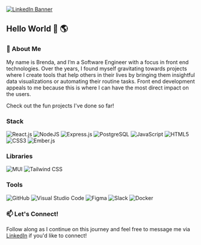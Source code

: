 [![LinkedIn Banner](https://github.com/brendatrieu/brendatrieu/assets/121825299/d8631644-fba9-4898-b2c2-2007282367f7)](https://www.linkedin.com/in/brenda-trieu/)

## Hello World 👋 🌎


### 💬 About Me

My name is Brenda, and I’m a Software Engineer with a focus in front end technologies. Over the years, I found myself gravitating towards projects where I create tools that help others in their lives by bringing them insightful data visualizations or automating their routine tasks. Front end development appeals to me because this is where I can have the most direct impact on the users. 

Check out the fun projects I've done so far!

### Stack
![React.js](https://img.shields.io/badge/react.js-%2320232a.svg?style=for-the-badge&logo=react&logoColor=%2361DAFB) ![NodeJS](https://img.shields.io/badge/node.js-6DA55F?style=for-the-badge&logo=node.js&logoColor=white)
![Express.js](https://img.shields.io/badge/express.js-%23404d59.svg?style=for-the-badge&logo=express&logoColor=%2361DAFB)
![PostgreSQL](https://img.shields.io/badge/postgresql-%23316192.svg?style=for-the-badge&logo=postgresql&logoColor=white)
![JavaScript](https://img.shields.io/badge/javascript-%23323330.svg?style=for-the-badge&logo=javascript&logoColor=%23F7DF1E)
![HTML5](https://img.shields.io/badge/html5-%23E34F26.svg?style=for-the-badge&logo=html5&logoColor=white)
![CSS3](https://img.shields.io/badge/css3-%231572B6.svg?style=for-the-badge&logo=css3&logoColor=white) 
![Ember.js](https://img.shields.io/badge/ember.js-%23316192.svg?style=for-the-badge&logo=ember.js&logoColor=white&color=E04E3A)


### Libraries
![MUI](https://img.shields.io/badge/Mui-%23316192.svg?style=for-the-badge&logo=mui&logoColor=0B7FFF&color=071A2F)
![Tailwind CSS](https://img.shields.io/badge/tailwind_css-%23316192.svg?style=for-the-badge&logo=tailwindcss&logoColor=0B7FFF&color=071A2F)

### Tools
![GitHub](https://img.shields.io/badge/github-%23121011.svg?style=for-the-badge&logo=github&logoColor=white)
![Visual Studio Code](https://img.shields.io/badge/Visual%20Studio%20Code-0078d7.svg?style=for-the-badge&logo=visual-studio-code&logoColor=white)
![Figma](https://img.shields.io/badge/figma-%23F24E1E.svg?style=for-the-badge&logo=figma&logoColor=white)
![Slack](https://img.shields.io/badge/Slack-4A154B?style=for-the-badge&logo=slack&logoColor=white)
![Docker](https://img.shields.io/badge/docker-%230db7ed.svg?style=for-the-badge&logo=docker&logoColor=white)

### 📫 Let's Connect!

Follow along as I continue on this journey and feel free to message me via [LinkedIn](https://www.linkedin.com/in/brenda-trieu/) if you'd like to connect!

<!--
**brendatrieu/brendatrieu** is a ✨ _special_ ✨ repository because its `README.md` (this file) appears on your GitHub profile.

Here are some ideas to get you started:

- 🔭 I’m currently working on ...
- 🌱 I’m currently learning ...
- 👯 I’m looking to collaborate on ...
- 🤔 I’m looking for help with ...
-  Ask me about ...
- 📫 How to reach me: ...
- 😄 Pronouns: ...
- ⚡ Fun fact: ...
-->
